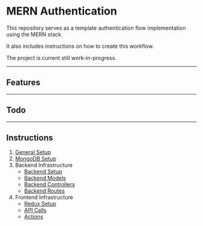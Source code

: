 # MERN Authentication

This repository serves as a template authentication flow implementation using the MERN stack.

It also includes instructions on how to create this workflow.

The project is current still work-in-progress.

---

## Features

---

## Todo

---

## Instructions

1. [General Setup](./instructions/1-setup.md)
2. [MongoDB Setup](./instructions/2-mongodb.md)
3. Backend Infrastructure
   - [Backend Setup](./instructions/3a-backend.md)
   - [Backend Models](./instructions/3b-backend-models.md)
   - [Backend Controllers](./instructions/3c-backend-controllers.md)
   - [Backend Routes](./instructions/3d-backend-routes.md)
4. Frontend Infrastructure
   - [Redux Setup](./instructions/4a-redux.md)
   - [API Calls](./instructions/4b-api.md)
   - [Actions](./instructions/4c-actions.md)
